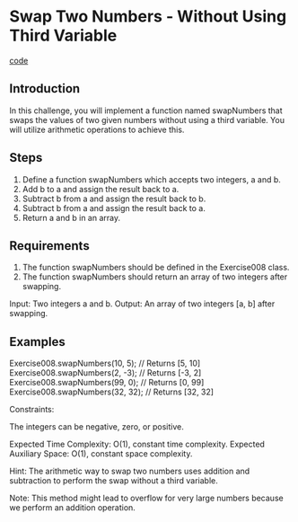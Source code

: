 # Swap Two Numbers - Without Using Third Variable

[code](Exercise008.java)

## Introduction

In this challenge, you will implement a function named swapNumbers that swaps the values of two given numbers without using a third variable. You will utilize arithmetic operations to achieve this.

## Steps

1. Define a function swapNumbers which accepts two integers, a and b.
2. Add b to a and assign the result back to a.
3. Subtract b from a and assign the result back to b.
4. Subtract b from a and assign the result back to a.
5. Return a and b in an array.

## Requirements

1. The function swapNumbers should be defined in the Exercise008 class.
2. The function swapNumbers should return an array of two integers after swapping.

Input: Two integers a and b.
Output: An array of two integers [a, b] after swapping.

## Examples

Exercise008.swapNumbers(10, 5); // Returns [5, 10]
Exercise008.swapNumbers(2, -3); // Returns [-3, 2]
Exercise008.swapNumbers(99, 0); // Returns [0, 99]
Exercise008.swapNumbers(32, 32); // Returns [32, 32]

Constraints:

The integers can be negative, zero, or positive.

Expected Time Complexity: O(1), constant time complexity.
Expected Auxiliary Space: O(1), constant space complexity.

Hint: The arithmetic way to swap two numbers uses addition and subtraction to perform the swap without a third variable.

Note: This method might lead to overflow for very large numbers because we perform an addition operation.
